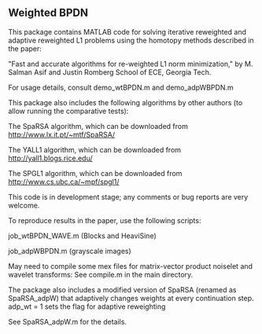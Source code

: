 ## Weighted BPDN

This package contains MATLAB code for solving iterative reweighted and adaptive reweighted L1 problems using the homotopy methods described in the paper:

"Fast and accurate algorithms for re-weighted L1 norm minimization," by M. Salman Asif and Justin Romberg School of ECE, Georgia Tech.

For usage details, consult demo_wtBPDN.m and demo_adpWBPDN.m

This package also includes the following algorithms by
other authors (to allow running the comparative tests):

The SpaRSA algorithm, which can be downloaded from
http://www.lx.it.pt/~mtf/SpaRSA/

The YALL1 algorithm, which can be downloaded from
http://yall1.blogs.rice.edu/

The SPGL1 algorithm, which can be downloaded from
http://www.cs.ubc.ca/~mpf/spgl1/

This code is in development stage; any comments or bug reports are very welcome.

To reproduce results in the paper, use the following scripts:

job_wtBPDN_WAVE.m (Blocks and HeaviSine)

job_adpWBPDN.m (grayscale images)

May need to compile some mex files for matrix-vector product noiselet and wavelet transforms:  See compile.m in the main directory.

The package also includes a modified version of SpaRSA (renamed as SpaRSA_adpW)
that adaptively changes weights at every continuation step.
adp_wt = 1 sets the flag for adaptive reweighting

See SpaRSA_adpW.m for the details.
